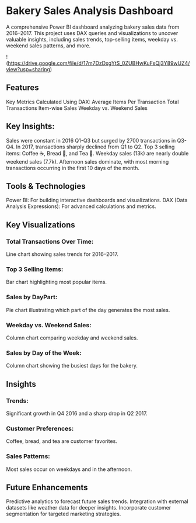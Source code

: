  # Bakery Sales Analysis Dashboard
A comprehensive Power BI dashboard analyzing bakery sales data from 2016–2017. This project uses DAX queries and visualizations to uncover valuable insights, including sales trends, top-selling items, weekday vs. weekend sales patterns, and more.

!(https://drive.google.com/file/d/17m7DzDxgYtS_0ZUBHwKuFsQj3Y89wUZ4/view?usp=sharing)

## Features
Key Metrics Calculated Using DAX:
Average Items Per Transaction
Total Transactions
Item-wise Sales
Weekday vs. Weekend Sales

## Key Insights:
Sales were constant in 2016 Q1-Q3 but surged by 2700 transactions in Q3-Q4.
In 2017, transactions sharply declined from Q1 to Q2.
Top 3 selling items: Coffee ☕, Bread 🍞, and Tea 🍵.
Weekday sales (13k) are nearly double weekend sales (7.7k).
Afternoon sales dominate, with most morning transactions occurring in the first 10 days of the month.

## Tools & Technologies
Power BI: For building interactive dashboards and visualizations.
DAX (Data Analysis Expressions): For advanced calculations and metrics.

## Key Visualizations
### Total Transactions Over Time: 
Line chart showing sales trends for 2016–2017.
### Top 3 Selling Items: 
Bar chart highlighting most popular items.
### Sales by DayPart: 
Pie chart illustrating which part of the day generates the most sales.
### Weekday vs. Weekend Sales: 
Column chart comparing weekday and weekend sales.
### Sales by Day of the Week: 
Column chart showing the busiest days for the bakery.
## Insights
### Trends: 
Significant growth in Q4 2016 and a sharp drop in Q2 2017.
### Customer Preferences: 
Coffee, bread, and tea are customer favorites.
### Sales Patterns: 
Most sales occur on weekdays and in the afternoon.

## Future Enhancements
Predictive analytics to forecast future sales trends.
Integration with external datasets like weather data for deeper insights.
Incorporate customer segmentation for targeted marketing strategies.
